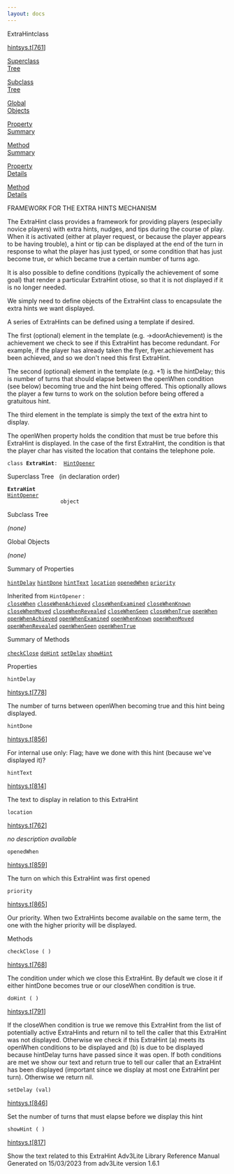 ```yaml
---
layout: docs
---
```

<span class="title">ExtraHint</span><span class="type">class</span>

[hintsys.t](../file/hintsys.t.html)\[[761](../source/hintsys.t.html#761)\]

[Superclass  
Tree](#_SuperClassTree_)

[Subclass  
Tree](#_SubClassTree_)

[Global  
Objects](#_ObjectSummary_)

[Property  
Summary](#_PropSummary_)

[Method  
Summary](#_MethodSummary_)

[Property  
Details](#_Properties_)

[Method  
Details](#_Methods_)



FRAMEWORK FOR THE EXTRA HINTS MECHANISM

The ExtraHint class provides a framework for providing players
(especially novice players) with extra hints, nudges, and tips during
the course of play. When it is activated (either at player request, or
because the player appears to be having trouble), a hint or tip can be
displayed at the end of the turn in response to what the player has just
typed, or some condition that has just become true, or which became true
a certain number of turns ago.

It is also possible to define conditions (typically the achievement of
some goal) that render a particular ExtraHint otiose, so that it is not
displayed if it is no longer needed.

We simply need to define objects of the ExtraHint class to encapsulate
the extra hints we want displayed.

A series of ExtraHints can be defined using a template if desired.

The first (optional) element in the template (e.g. -\>doorAchievement)
is the achievement we check to see if this ExtraHint has become
redundant. For example, if the player has already taken the flyer,
flyer.achievement has been achieved, and so we don't need this first
ExtraHint.

The second (optional) element in the template (e.g. +1) is the
hintDelay; this is number of turns that should elapse between the
openWhen condition (see below) becoming true and the hint being offered.
This optionally allows the player a few turns to work on the solution
before being offered a gratuitous hint.

The third element in the template is simply the text of the extra hint
to display.

The openWhen property holds the condition that must be true before this
ExtraHint is displayed. In the case of the first ExtraHint, the
condition is that the player char has visited the location that contains
the telephone pole.

`class `**`ExtraHint`**` :   `[`HintOpener`](../object/HintOpener.html)



<span id="_SuperClassTree_"></span>



<span class="hdln">Superclass Tree</span>   (in declaration order)



**`ExtraHint`**  
[`HintOpener`](../object/HintOpener.html)  
`                 object`  
<span id="_SubClassTree_"></span>



<span class="hdln">Subclass Tree</span>  



*(none)* <span id="_ObjectSummary_"></span>



<span class="hdln">Global Objects</span>  



*(none)* <span id="_PropSummary_"></span>



<span class="hdln">Summary of Properties</span>  



[`hintDelay`](#hintDelay) [`hintDone`](#hintDone) [`hintText`](#hintText) [`location`](#location) [`openedWhen`](#openedWhen) [`priority`](#priority)

Inherited from `HintOpener` :  
[`closeWhen`](../object/HintOpener.html#closeWhen) [`closeWhenAchieved`](../object/HintOpener.html#closeWhenAchieved) [`closeWhenExamined`](../object/HintOpener.html#closeWhenExamined) [`closeWhenKnown`](../object/HintOpener.html#closeWhenKnown) [`closeWhenMoved`](../object/HintOpener.html#closeWhenMoved) [`closeWhenRevealed`](../object/HintOpener.html#closeWhenRevealed) [`closeWhenSeen`](../object/HintOpener.html#closeWhenSeen) [`closeWhenTrue`](../object/HintOpener.html#closeWhenTrue) [`openWhen`](../object/HintOpener.html#openWhen) [`openWhenAchieved`](../object/HintOpener.html#openWhenAchieved) [`openWhenExamined`](../object/HintOpener.html#openWhenExamined) [`openWhenKnown`](../object/HintOpener.html#openWhenKnown) [`openWhenMoved`](../object/HintOpener.html#openWhenMoved) [`openWhenRevealed`](../object/HintOpener.html#openWhenRevealed) [`openWhenSeen`](../object/HintOpener.html#openWhenSeen) [`openWhenTrue`](../object/HintOpener.html#openWhenTrue)

<span id="_MethodSummary_"></span>



<span class="hdln">Summary of Methods</span>  



[`checkClose`](#checkClose) [`doHint`](#doHint) [`setDelay`](#setDelay) [`showHint`](#showHint)



<span id="_Properties_"></span>



<span class="hdln">Properties</span>  



<span id="hintDelay"></span>

`hintDelay`

[hintsys.t](../file/hintsys.t.html)\[[778](../source/hintsys.t.html#778)\]



The number of turns between openWhen becoming true and this hint being
displayed.



<span id="hintDone"></span>

`hintDone`

[hintsys.t](../file/hintsys.t.html)\[[856](../source/hintsys.t.html#856)\]



For internal use only: Flag; have we done with this hint (because we've
displayed it)?



<span id="hintText"></span>

`hintText`

[hintsys.t](../file/hintsys.t.html)\[[814](../source/hintsys.t.html#814)\]



The text to display in relation to this ExtraHint



<span id="location"></span>

`location`

[hintsys.t](../file/hintsys.t.html)\[[762](../source/hintsys.t.html#762)\]



*no description available*



<span id="openedWhen"></span>

`openedWhen`

[hintsys.t](../file/hintsys.t.html)\[[859](../source/hintsys.t.html#859)\]



The turn on which this ExtraHint was first opened



<span id="priority"></span>

`priority`

[hintsys.t](../file/hintsys.t.html)\[[865](../source/hintsys.t.html#865)\]



Our priority. When two ExtraHints become available on the same term, the
one with the higher priority will be displayed.



<span id="_Methods_"></span>



<span class="hdln">Methods</span>  



<span id="checkClose"></span>

`checkClose ( )`

[hintsys.t](../file/hintsys.t.html)\[[768](../source/hintsys.t.html#768)\]



The condition under which we close this ExtraHint. By default we close
it if either hintDone becomes true or our closeWhen condition is true.



<span id="doHint"></span>

`doHint ( )`

[hintsys.t](../file/hintsys.t.html)\[[791](../source/hintsys.t.html#791)\]



If the closeWhen condition is true we remove this ExtraHint from the
list of potentially active ExtraHints and return nil to tell the caller
that this ExtraHint was not displayed. Otherwise we check if this
ExtraHint (a) meets its openWhen conditions to be displayed and (b) is
due to be displayed because hintDelay turns have passed since it was
open. If both conditions are met we show our text and return true to
tell our caller that an ExtraHint has been displayed (important since we
display at most one ExtraHint per turn). Otherwise we return nil.



<span id="setDelay"></span>

`setDelay (val)`

[hintsys.t](../file/hintsys.t.html)\[[846](../source/hintsys.t.html#846)\]



Set the number of turns that must elapse before we display this hint



<span id="showHint"></span>

`showHint ( )`

[hintsys.t](../file/hintsys.t.html)\[[817](../source/hintsys.t.html#817)\]



Show the text related to this ExtraHint
Adv3Lite Library Reference Manual  
Generated on 15/03/2023 from adv3Lite version 1.6.1



